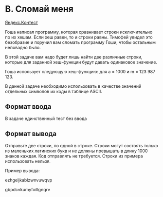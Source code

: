 # B. Сломай меня

[Яндекс.Контест](https://contest.yandex.ru/contest/23991/problems/B/)

Гоша написал программу, которая сравнивает строки исключительно по их хешам. Если хеш равен, то и строки равны. Тимофей увидел это безобразие и поручил вам сломать программу Гоши, чтобы остальным неповадно было.

В этой задаче вам надо будет лишь найти две различные строки, которые для заданной хеш-функции будут давать одинаковое значение.

Гоша использует следующую хеш-функцию:
для a = 1000 и m = 123 987 123.

В данной задаче необходимо использовать в качестве значений отдельных символов их коды в таблице ASCII.

## Формат ввода

В задаче единственный тест без ввода

## Формат вывода

Отправьте две строки, по одной в строке. Строки могут состоять только из маленьких латинских букв и не должны превышать в длину 1000 знаков каждая. Код отправлять не требуется. Строки из примера использовать нельзя.

Пример вывода:

ezhgeljkablzwnvuwqvp

gbpdcvkumyfxillgnqrv
